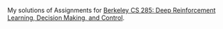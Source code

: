 My solutions of Assignments for [Berkeley CS 285: Deep Reinforcement Learning, Decision Making, and Control](http://rail.eecs.berkeley.edu/deeprlcourse/).